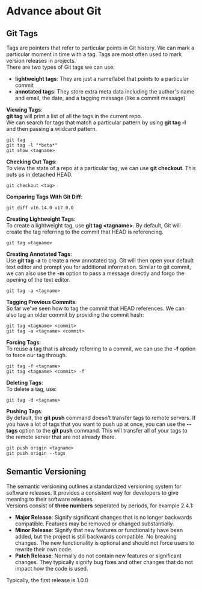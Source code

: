 # Advance about Git

## Git Tags
Tags are pointers that refer to particular points in Git history. We can mark a particular moment in time with a tag. Tags are most often used to mark version releases in projects.<br>
There are two types of Git tags we can use:
- **lightweight tags**: They are just a name/label that points to a particular commit
- **annotated tags**: They store extra meta data including the author's name and email, the date, and a tagging message (like a commit message)

**Viewing Tags**:<br>
**git tag** will print a list of all the tags in the current repo.<br>
We can search for tags that match a particular pattern by using **git tag -l** and then passing a wildcard pattern. 
```
git tag
git tag -l "*beta*"
git show <tagname>
```
**Checking Out Tags**:<br>
To view the state of a repo at a particular tag, we can use **git checkout**. This puts us in detached HEAD.
```
git checkout <tag>
```
**Comparing Tags With Git Diff**:<br>
```
git diff v16.14.0 v17.0.0
```
**Creating Lightweight Tags**:<br>
To create a lightweight tag, use **git tag \<tagname\>**. By default, Git will create the tag referring to the commit that HEAD is referencing.
```
git tag <tagname>
```
**Creating Annotated Tags**:<br>
Use **git tag -a** to create a new annotated tag. Git will then open your default text editor and prompt you for additional information. Similar to git commit, we can also use the **-m** option to pass a message directly and forgo the opening of the text editor.
```
git tag -a <tagname>
```
**Tagging Previous Commits**:<br>
So far we've seen how to tag the commit that HEAD references. We can also tag an older commit by providing the commit hash:
```
git tag <tagname> <commit>
git tag -a <tagname> <commit>
```
**Forcing Tags**:<br>
To reuse a tag that is already referring to a commit, we can use the **-f** option to force our tag through.
```
git tag -f <tagname>
git tag <tagname> <commit> -f
```
**Deleting Tags**:<br>
To delete a tag, use:
```
git tag -d <tagname>
```
**Pushing Tags**:<br>
By default, the **git push** command doesn't transfer tags to remote servers. If you have a lot of tags that you want to push up at once, you can use the **--tags** option to the **git push** command. This will transfer all of your tags to the remote server that are not already there.
```
git push origin <tagname>
git push origin --tags
```

## Semantic Versioning
The semantic versioning outlines a standardized versioning system for software releases. It provides a consistent way for developers to give meaning to their software releases.<br>
Versions consist of **three numbers** seperated by periods, for example 2.4.1:
- **Major Release**: Signify significant changes that is no longer backwards compatible. Features may be removed or changed substantially.
- **Minor Release**: Signify that new features or functionality have been added, but the project is still backwards compatible. No breaking changes. The new functionality is optional and should not force users to rewrite their own code.
- **Patch Release**: Normally do not contain new features or significant changes. They typically signify bug fixes and other changes that do not impact how the code is used.

Typically, the first release is 1.0.0


